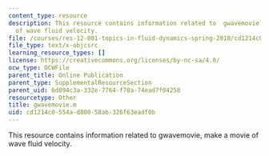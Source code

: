 ```yaml
---
content_type: resource
description: This resource contains information related to  gwavemovie, make a movie
  of wave fluid velocity.
file: /courses/res-12-001-topics-in-fluid-dynamics-spring-2010/cd1214c0554ad80058ab326f63eadf0b_gwavemovie.m
file_type: text/x-objcsrc
learning_resource_types: []
license: https://creativecommons.org/licenses/by-nc-sa/4.0/
ocw_type: OCWFile
parent_title: Online Publication
parent_type: SupplementalResourceSection
parent_uid: 6d094c3a-332e-7764-f70a-74ead7f04258
resourcetype: Other
title: gwavemovie.m
uid: cd1214c0-554a-d800-58ab-326f63eadf0b
---
```

This resource contains information related to  gwavemovie, make a movie of wave fluid velocity.